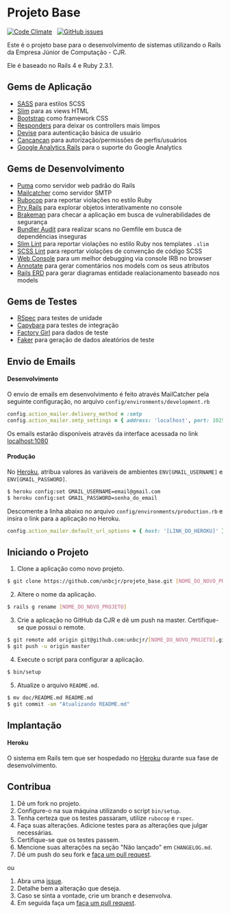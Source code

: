 # Projeto Base

[![Code Climate](https://codeclimate.com/github/unbcjr/projeto_base/badges/gpa.svg)](https://codeclimate.com/github/unbcjr/projeto_base)&nbsp;&nbsp;&nbsp;[![GitHub issues](https://img.shields.io/github/issues/unbcjr/projeto_base.svg)](https://github.com/unbcjr/projeto_base/issues)

Este é o projeto base para o desenvolvimento de sistemas utilizando o Rails da Empresa Júnior de Computação - CJR.

Ele é baseado no Rails 4 e Ruby 2.3.1.

## Gems de Aplicação

* [SASS](https://github.com/rails/sass-rails) para estilos SCSS
* [Slim](https://github.com/slim-template/slim) para as views HTML
* [Bootstrap](https://github.com/twbs/bootstrap-sass) como framework CSS
* [Responders](https://github.com/plataformatec/responders) para deixar os controllers mais limpos
* [Devise](http://github.com/plataformatec/devise) para autenticação básica de usuário
* [Cancancan](https://github.com/CanCanCommunity/cancancan) para autorização/permissões de perfis/usuários
* [Google Analytics Rails](https://github.com/bgarret/google-analytics-rails) para o suporte do Google Analytics

## Gems de Desenvolvimento

* [Puma](https://github.com/puma/puma) como servidor web padrão do Rails
* [Mailcatcher](https://github.com/sj26/mailcatcher) como servidor SMTP
* [Rubocop](https://github.com/bbatsov/rubocop) para reportar violações no estilo Ruby
* [Pry Rails](https://github.com/rweng/pry-rails) para explorar objetos interativamente no console
* [Brakeman](https://github.com/presidentbeef/brakeman) para checar a aplicação em busca de vulnerabilidades de segurança
* [Bundler Audit](https://github.com/rubysec/bundler-audit) para realizar scans no Gemfile em busca de dependências inseguras
* [Slim Lint](https://github.com/sds/slim-lint) para reportar violações no estilo Ruby nos templates `.slim`
* [SCSS Lint](https://github.com/brigade/scss-lint) para reportar violações de convenção de código SCSS
* [Web Console](https://github.com/rails/web-console) para um melhor debugging via console IRB no browser
* [Annotate](https://github.com/ctran/annotate_models) para gerar comentários nos models com os seus atributos
* [Rails ERD](https://github.com/voormedia/rails-erd) para gerar diagramas entidade realacionamento baseado nos models

## Gems de Testes

* [RSpec](https://github.com/rspec/rspec) para testes de unidade
* [Capybara](https://github.com/jnicklas/capybara) para testes de integração
* [Factory Girl](https://github.com/thoughtbot/factory_girl) para dados de teste
* [Faker](https://github.com/stympy/faker) para geração de dados aleatórios de teste

## Envio de Emails

#### Desenvolvimento

O envio de emails em desenvolvimento é feito através MailCatcher pela seguinte configuração, no arquivo `config/environments/development.rb`

```ruby
config.action_mailer.delivery_method = :smtp
config.action_mailer.smtp_settings = { address: 'localhost', port: 1025 }
```

Os emails estarão disponíveis através da interface acessada no link [localhost:1080](http://localhost:1080)

#### Produção

No [Heroku](http://www.heroku.com), atribua valores às variáveis de ambientes `ENV[GMAIL_USERNAME]` e `ENV[GMAIL_PASSWORD]`.

```bash
$ heroku config:set GMAIL_USERNAME=email@gmail.com
$ heroku config:set GMAIL_PASSWORD=senha_do_email
```

Descomente a linha abaixo no arquivo `config/environments/production.rb` e insira o link para a aplicação no Heroku.

```ruby
config.action_mailer.default_url_options = { host: '[LINK_DO_HEROKU]' }
```

## Iniciando o Projeto

1. Clone a aplicação como novo projeto.

  ```bash
  $ git clone https://github.com/unbcjr/projeto_base.git [NOME_DO_NOVO_PROJETO]
  ```

2. Altere o nome da aplicação.

  ```bash
  $ rails g rename [NOME_DO_NOVO_PROJETO]
  ```

3. Crie a aplicação no GitHub da CJR e dê um push na master. Certifique-se que possui o remote.

  ```bash
  $ git remote add origin git@github.com:unbcjr/[NOME_DO_NOVO_PROJETO].git
  $ git push -u origin master
  ```

4. Execute o script para configurar a aplicação.

  ```bash
  $ bin/setup
  ```

5. Atualize o arquivo `README.md`.

  ```bash
  $ mv doc/README.md README.md
  $ git commit -am "Atualizando README.md"
  ```

## Implantação

#### Heroku

O sistema em Rails tem que ser hospedado no [Heroku](http://www.heroku.com) durante sua fase de desenvolvimento.

## Contribua

1. Dê um fork no projeto.
2. Configure-o na sua máquina utilizando o script `bin/setup`.
3. Tenha certeza que os testes passaram, utilize `rubocop` e `rspec`.
4. Faça suas alterações. Adicione testes para as alterações que julgar necessárias.
5. Certifique-se que os testes passem.
6. Mencione suas alterações na seção "Não lançado" em `CHANGELOG.md`.
7. Dê um push do seu fork e [faça um pull request](https://help.github.com/articles/creating-a-pull-request/).

ou

1. Abra uma [issue](https://github.com/unbcjr/projeto_base/issues/new).
2. Detalhe bem a alteração que deseja.
3. Caso se sinta a vontade, crie um branch e desenvolva.
4. Em seguida faça um [faça um pull request](https://help.github.com/articles/creating-a-pull-request/).
